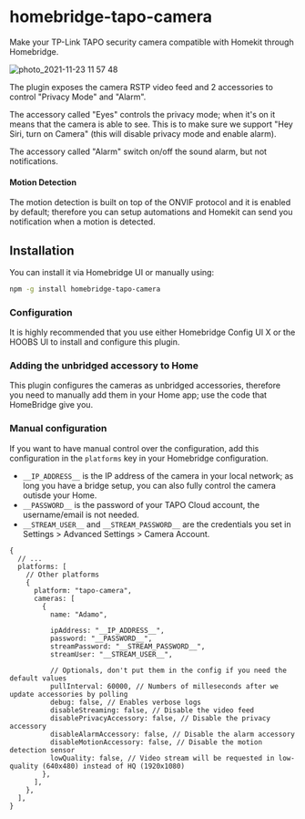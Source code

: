 # homebridge-tapo-camera

Make your TP-Link TAPO security camera compatible with Homekit through Homebridge.

![photo_2021-11-23 11 57 48](https://user-images.githubusercontent.com/839700/143013358-9f6eed44-3aad-40b0-b1e5-ddc2c5bb24e4.png)

The plugin exposes the camera RSTP video feed and 2 accessories to control "Privacy Mode" and "Alarm".

The accessory called "Eyes" controls the privacy mode; when it's on it means that the camera is able to see.
This is to make sure we support "Hey Siri, turn on Camera" (this will disable privacy mode and enable alarm).

The accessory called "Alarm" switch on/off the sound alarm, but not notifications.

#### Motion Detection

The motion detection is built on top of the ONVIF protocol and it is enabled by default; therefore you can setup
automations and Homekit can send you notification when a motion is detected.

## Installation

You can install it via Homebridge UI or manually using:

```sh
npm -g install homebridge-tapo-camera
```

### Configuration

It is highly recommended that you use either Homebridge Config UI X or the HOOBS UI to install and configure this plugin.

### Adding the unbridged accessory to Home

This plugin configures the cameras as unbridged accessories, therefore you need to manually add them in your Home app;
use the code that HomeBridge give you.

### Manual configuration

If you want to have manual control over the configuration, add this configuration in the `platforms` key in your Homebridge configuration.

- `__IP_ADDRESS__` is the IP address of the camera in your local network; as long you have a bridge setup, you can also fully control the camera outisde your Home.
- `__PASSWORD__` is the password of your TAPO Cloud account, the username/email is not needed.
- `__STREAM_USER__` and `__STREAM_PASSWORD__` are the credentials you set in Settings > Advanced Settings > Camera Account.

```json5
{
  // ...
  platforms: [
    // Other platforms
    {
      platform: "tapo-camera",
      cameras: [
        {
          name: "Adamo",

          ipAddress: "__IP_ADDRESS__",
          password: "__PASSWORD__",
          streamPassword: "__STREAM_PASSWORD__",
          streamUser: "__STREAM_USER__",

          // Optionals, don't put them in the config if you need the default values
          pullInterval: 60000, // Numbers of milleseconds after we update accessories by polling
          debug: false, // Enables verbose logs
          disableStreaming: false, // Disable the video feed
          disablePrivacyAccessory: false, // Disable the privacy accessory
          disableAlarmAccessory: false, // Disable the alarm accessory
          disableMotionAccessory: false, // Disable the motion detection sensor
          lowQuality: false, // Video stream will be requested in low-quality (640x480) instead of HQ (1920x1080)
        },
      ],
    },
  ],
}
```
